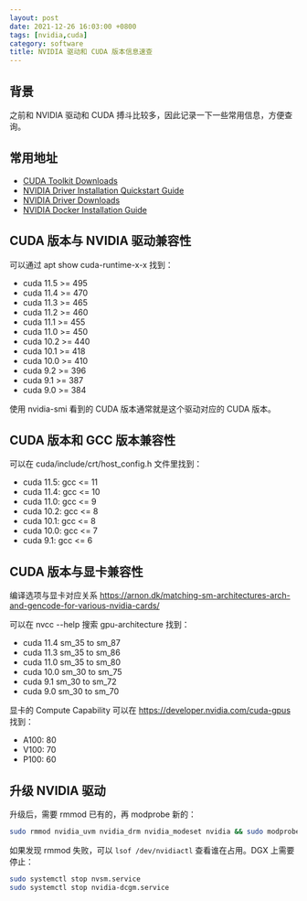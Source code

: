 ```yaml
---
layout: post
date: 2021-12-26 16:03:00 +0800
tags: [nvidia,cuda]
category: software
title: NVIDIA 驱动和 CUDA 版本信息速查
---
```


## 背景

之前和 NVIDIA 驱动和 CUDA 搏斗比较多，因此记录一下一些常用信息，方便查询。

## 常用地址

- [CUDA Toolkit Downloads](https://developer.nvidia.com/cuda-downloads?target_os=Linux)
- [NVIDIA Driver Installation Quickstart Guide](https://docs.nvidia.com/datacenter/tesla/tesla-installation-notes/index.html)
- [NVIDIA Driver Downloads](https://www.nvidia.com/Download/index.aspx)
- [NVIDIA Docker Installation Guide](https://docs.nvidia.com/datacenter/cloud-native/container-toolkit/install-guide.html)

## CUDA 版本与 NVIDIA 驱动兼容性

可以通过 apt show cuda-runtime-x-x 找到：

- cuda 11.5 >= 495
- cuda 11.4 >= 470
- cuda 11.3 >= 465
- cuda 11.2 >= 460
- cuda 11.1 >= 455
- cuda 11.0 >= 450
- cuda 10.2 >= 440
- cuda 10.1 >= 418
- cuda 10.0 >= 410
- cuda 9.2 >= 396
- cuda 9.1 >= 387
- cuda 9.0 >= 384

使用 nvidia-smi 看到的 CUDA 版本通常就是这个驱动对应的 CUDA 版本。

## CUDA 版本和 GCC 版本兼容性

可以在 cuda/include/crt/host_config.h 文件里找到：

- cuda 11.5: gcc <= 11
- cuda 11.4: gcc <= 10
- cuda 11.0: gcc <= 9
- cuda 10.2: gcc <= 8
- cuda 10.1: gcc <= 8
- cuda 10.0: gcc <= 7
- cuda 9.1: gcc <= 6

## CUDA 版本与显卡兼容性

编译选项与显卡对应关系 https://arnon.dk/matching-sm-architectures-arch-and-gencode-for-various-nvidia-cards/

可以在 nvcc --help 搜索 gpu-architecture 找到：

- cuda 11.4 sm_35 to sm_87
- cuda 11.3 sm_35 to sm_86
- cuda 11.0 sm_35 to sm_80
- cuda 10.0 sm_30 to sm_75
- cuda 9.1 sm_30 to sm_72
- cuda 9.0 sm_30 to sm_70

显卡的 Compute Capability 可以在 https://developer.nvidia.com/cuda-gpus 找到：

- A100: 80
- V100: 70
- P100: 60

## 升级 NVIDIA 驱动

升级后，需要 rmmod 已有的，再 modprobe 新的：

```bash
sudo rmmod nvidia_uvm nvidia_drm nvidia_modeset nvidia && sudo modprobe nvidia
```

如果发现 rmmod 失败，可以 `lsof /dev/nvidiactl` 查看谁在占用。DGX 上需要停止：

```bash
sudo systemctl stop nvsm.service
sudo systemctl stop nvidia-dcgm.service 
```
